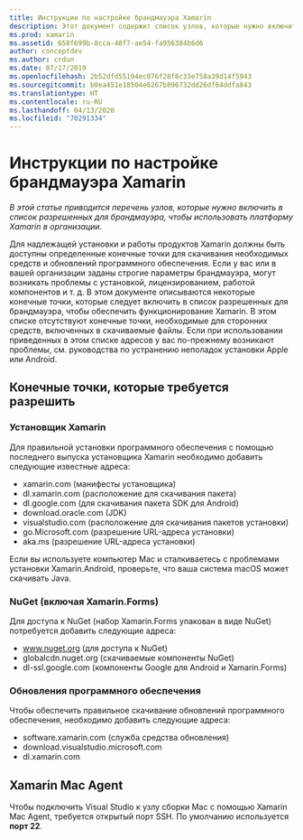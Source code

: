```yaml
---
title: Инструкции по настройке брандмауэра Xamarin
description: Этот документ содержит список узлов, которые нужно включить в список разрешенных в брандмауэре, чтобы обеспечить работу Xamarin в корпоративной среде.
ms.prod: xamarin
ms.assetid: 658f699b-8cca-48f7-ae54-fa956384b6d6
author: conceptdev
ms.author: crdun
ms.date: 07/17/2019
ms.openlocfilehash: 2b52dfd55194ec076f28f8c33e758a39d14f5943
ms.sourcegitcommit: b0ea451e18504e6267b896732dd26df64ddfa843
ms.translationtype: HT
ms.contentlocale: ru-RU
ms.lasthandoff: 04/13/2020
ms.locfileid: "70291334"
---
```

# <a name="xamarin-firewall-configuration-instructions"></a>Инструкции по настройке брандмауэра Xamarin

_В этой статье приводится перечень узлов, которые нужно включить в список разрешенных для брандмауэра, чтобы использовать платформу Xamarin в организации._

Для надлежащей установки и работы продуктов Xamarin должны быть доступны определенные конечные точки для скачивания необходимых средств и обновлений программного обеспечения. Если у вас или в вашей организации заданы строгие параметры брандмауэра, могут возникать проблемы с установкой, лицензированием, работой компонентов и т. д. В этом документе описываются некоторые конечные точки, которые следует включить в список разрешенных для брандмауэра, чтобы обеспечить функционирование Xamarin. В этом списке отсутствуют конечные точки, необходимые для сторонних средств, включенных в скачиваемые файлы. Если при использовании приведенных в этом списке адресов у вас по-прежнему возникают проблемы, см. руководства по устранению неполадок установки Apple или Android.

## <a name="endpoints-to-allow"></a>Конечные точки, которые требуется разрешить

### <a name="xamarin-installer"></a>Установщик Xamarin

Для правильной установки программного обеспечения с помощью последнего выпуска установщика Xamarin необходимо добавить следующие известные адреса:

- xamarin.com (манифесты установщика)
- dl.xamarin.com (расположение для скачивания пакета)
- dl.google.com (для скачивания пакета SDK для Android)
- download.oracle.com (JDK)
- visualstudio.com (расположение для скачивания пакетов установки)
- go.Microsoft.com (разрешение URL-адреса установки)
- aka.ms (разрешение URL-адреса установки)

Если вы используете компьютер Mac и сталкиваетесь с проблемами установки Xamarin.Android, проверьте, что ваша система macOS может скачивать Java.

### <a name="nuget-including-xamarinforms"></a>NuGet (включая Xamarin.Forms)

Для доступа к NuGet (набор Xamarin.Forms упакован в виде NuGet) потребуется добавить следующие адреса:

- www.nuget.org (для доступа к NuGet)
- globalcdn.nuget.org (скачиваемые компоненты NuGet)
- dl-ssl.google.com (компоненты Google для Android и Xamarin.Forms)

### <a name="software-updates"></a>Обновления программного обеспечения

Чтобы обеспечить правильное скачивание обновлений программного обеспечения, необходимо добавить следующие адреса:

- software.xamarin.com (служба средства обновления)
- download.visualstudio.microsoft.com
- dl.xamarin.com

## <a name="xamarin-mac-agent"></a>Xamarin Mac Agent

Чтобы подключить Visual Studio к узлу сборки Mac с помощью Xamarin Mac Agent, требуется открытый порт SSH. По умолчанию используется **порт 22**.
